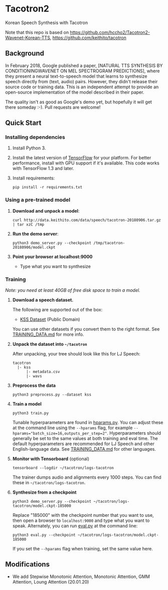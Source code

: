 # Tacotron2

Korean Speech Synthesis with Tacotron

Note that this repo is based on https://github.com/hccho2/Tacotron2-Wavenet-Korean-TTS, https://github.com/keithito/tacotron


## Background

In February 2018, Google published a paper, [NATURAL TTS SYNTHESIS BY CONDITIONINGWAVENET ON MEL SPECTROGRAM PREDICTIONS],
where they present a neural text-to-speech model that learns to synthesize speech directly from
(text, audio) pairs. However, they didn't release their source code or training data. This is an
independent attempt to provide an open-source implementation of the model described in their paper.

The quality isn't as good as Google's demo yet, but hopefully it will get there someday :-).
Pull requests are welcome!



## Quick Start

### Installing dependencies

1. Install Python 3.

2. Install the latest version of [TensorFlow](https://www.tensorflow.org/install/) for your platform. For better
   performance, install with GPU support if it's available. This code works with TensorFlow 1.3 and later.

3. Install requirements:
   ```
   pip install -r requirements.txt
   ```


### Using a pre-trained model

1. **Download and unpack a model**:
   ```
   curl http://data.keithito.com/data/speech/tacotron-20180906.tar.gz | tar xzC /tmp
   ```

2. **Run the demo server**:
   ```
   python3 demo_server.py --checkpoint /tmp/tacotron-20180906/model.ckpt
   ```

3. **Point your browser at localhost:9000**
   * Type what you want to synthesize



### Training

*Note: you need at least 40GB of free disk space to train a model.*

1. **Download a speech dataset.**

   The following are supported out of the box:
    * [KSS Dataset](https://www.kaggle.com/bryanpark/korean-single-speaker-speech-dataset) (Public Domain)

   You can use other datasets if you convert them to the right format. See [TRAINING_DATA.md](TRAINING_DATA.md) for more info.


2. **Unpack the dataset into `~/tacotron`**

   After unpacking, your tree should look like this for LJ Speech:
   ```
   tacotron
     |- kss
         |- metadata.csv
         |- wavs
   ```


3. **Preprocess the data**
   ```
   python3 preprocess.py --dataset kss
   ```

4. **Train a model**
   ```
   python3 train.py
   ```

   Tunable hyperparameters are found in [hparams.py](hparams.py). You can adjust these at the command
   line using the `--hparams` flag, for example `--hparams="batch_size=16,outputs_per_step=2"`.
   Hyperparameters should generally be set to the same values at both training and eval time.
   The default hyperparameters are recommended for LJ Speech and other English-language data.
   See [TRAINING_DATA.md](TRAINING_DATA.md) for other languages.


5. **Monitor with Tensorboard** (optional)
   ```
   tensorboard --logdir ~/tacotron/logs-tacotron
   ```

   The trainer dumps audio and alignments every 1000 steps. You can find these in
   `~/tacotron/logs-tacotron`.

6. **Synthesize from a checkpoint**
   ```
   python3 demo_server.py --checkpoint ~/tacotron/logs-tacotron/model.ckpt-185000
   ```
   Replace "185000" with the checkpoint number that you want to use, then open a browser
   to `localhost:9000` and type what you want to speak. Alternately, you can
   run [eval.py](eval.py) at the command line:
   ```
   python3 eval.py --checkpoint ~/tacotron/logs-tacotron/model.ckpt-185000
   ```
   If you set the `--hparams` flag when training, set the same value here.


## Modifications

  * We add Stepwise Monotonic Attention, Monotonic Attention, GMM Attention, Loung Attention (20.01.20)
 
